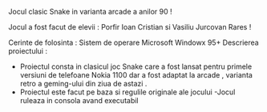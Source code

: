 Jocul clasic Snake in varianta arcade a anilor 90 ! 

Jocul a fost facut de elevii : Porfir Ioan Cristian si Vasiliu Jurcovan Rares ! 

Cerinte de folosinta : Sistem de operare Microsoft Windowx 95+ 
Descrierea proiectului :

  - Proiectul consta in clasicul joc Snake care a fost lansat pentru primele versiuni de telefoane Nokia 1100 dar a fost adaptat la arcade , varianta retro a geming-ului din ziua de astazi .
  - Proiectul este facut pe baza si regulile originale ale jocului
   -Jocul ruleaza in consola avand executabil
